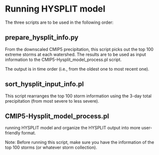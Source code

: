 # Running HYSPLIT model

The three scripts are to be used in the following order:

## prepare\_hysplit\_info.py

From the downscaled CMIP5 precipitation, this script picks out the top 100 extreme storms at each watershed. The results are to be used as input information to the CMIP5-Hysplit\_model\_process.pl script.

The output is in time order (i.e., from the oldest one to most recent one).

## sort_hysplit_input_info.pl

This script rearranges the top 100 storm information using the 3-day total precipitation (from most severe to less severe).

## CMIP5-Hysplit\_model\_process.pl

running HYSPLIT model and organize the HYSPLIT output into more user-friendly format.

Note: Before running this script, make sure you have the information of the top 100 storms (or whatever storm collection).
